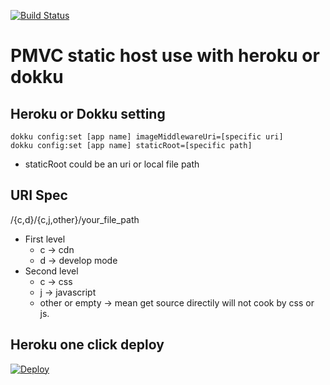 [![Build Status](https://travis-ci.org/pmvc/pmvc-static.svg?branch=master)](https://travis-ci.org/pmvc/pmvc-static)

PMVC static host use with heroku or dokku 
===============

## Heroku or Dokku setting
```
dokku config:set [app name] imageMiddlewareUri=[specific uri]
dokku config:set [app name] staticRoot=[specific path]
```
* staticRoot could be an uri or local file path 

## URI Spec
/{c,d}/{c,j,other}/your_file_path
* First level
   * c -> cdn
   * d -> develop mode
* Second level
   * c -> css
   * j -> javascript
   * other or empty -> mean get source directily will not cook by css or js.


## Heroku one click deploy
[![Deploy](https://www.herokucdn.com/deploy/button.png)](https://heroku.com/deploy?template=https://github.com/pmvc/pmvc-static)

